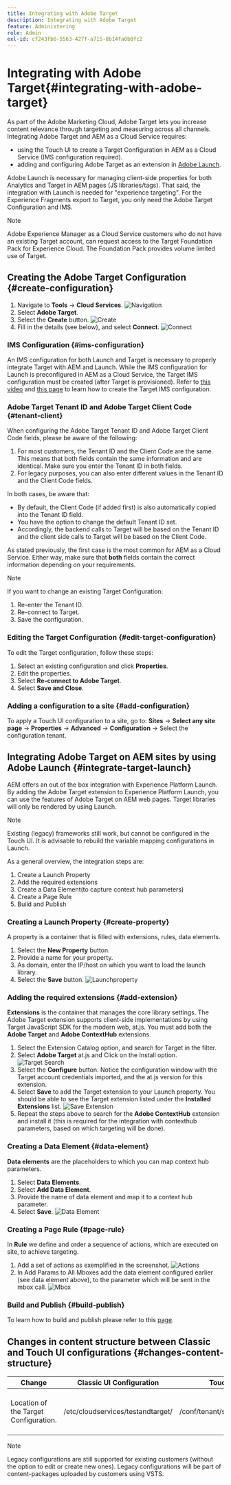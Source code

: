 ```yaml
---
title: Integrating with Adobe Target
description: Integrating with Adobe Target 
feature: Administering
role: Admin
exl-id: cf243fb6-5563-427f-a715-8b14fa0b0fc2
---
```

# Integrating with Adobe Target{#integrating-with-adobe-target}

As part of the Adobe Marketing Cloud, Adobe Target lets you increase content relevance through targeting and measuring across all channels. Integrating Adobe Target and AEM as a Cloud Service requires:

* using the Touch UI to create a Target Configuration in AEM as a Cloud Service (IMS configuration required).
* adding and configuring Adobe Target as an extension in [Adobe Launch](https://experienceleague.adobe.com/docs/experience-platform/tags/get-started/quick-start.html).

Adobe Launch is necessary for managing client-side properties for both Analytics and Target in AEM pages (JS libraries/tags). That said, the integration with Launch is needed for "experience targeting". For the Experience Fragments export to Target, you only need the Adobe Target Configuration and IMS.

>[!NOTE]
>
>Adobe Experience Manager as a Cloud Service customers who do not have an existing Target account, can request access to the Target Foundation Pack for Experience Cloud. The Foundation Pack provides volume limited use of Target.

## Creating the Adobe Target Configuration {#create-configuration}

1. Navigate to **Tools** → **Cloud Services**.
![Navigation](assets/cloudservice1.png "Navigation")
2. Select **Adobe Target**.
3. Select the **Create** button.
![Create](assets/tenant1.png "Create")
4. Fill in the details (see below), and select **Connect**.
![Connect](assets/open_screen1.png "Connect")

### IMS Configuration {#ims-configuration}

An IMS configuration for both Launch and Target is necessary to properly integrate Target with AEM and Launch. While the IMS configuration for Launch is preconfigured in AEM as a Cloud Service, the Target IMS configuration must be created (after Target is provisioned). Refer to [this video](https://helpx.adobe.com/experience-manager/kt/sites/using/aem-sites-target-standard-technical-video-understand.html) and [this page](https://experienceleague.adobe.com/docs/experience-manager-65/administering/integration/integration-ims-adobe-io.html) to learn how to create the Target IMS configuration.

### Adobe Target Tenant ID and Adobe Target Client Code {#tenant-client}

When configuring the Adobe Target Tenant ID and Adobe Target Client Code fields, please be aware of the following:

1. For most customers, the Tenant ID and the Client Code are the same. This means that both fields contain the same information and are identical. Make sure you enter the Tenant ID in both fields.
2. For legacy purposes, you can also enter different values in the Tenant ID and the Client Code fields.

In both cases, be aware that:

* By default, the Client Code (if added first) is also automatically copied into the Tenant ID field.
* You have the option to change the default Tenant ID set.
* Accordingly, the backend calls to Target will be based on the Tenant ID and the client side calls to Target will be based on the Client Code.

As stated previously, the first case is the most common for AEM as a Cloud Service. Either way, make sure that **both** fields contain the correct information depending on your requirements.

>[!NOTE]
>
> If you want to change an existing Target Configuration:
>
> 1. Re-enter the Tenant ID.
> 2. Re-connect to Target.
> 3. Save the configuration.

### Editing the Target Configuration {#edit-target-configuration}

To edit the Target configuration, follow these steps:

1. Select an existing configuration and click **Properties**.
2. Edit the properties.
3. Select **Re-connect to Adobe Target**.
4. Select **Save and Close**.

### Adding a configuration to a site {#add-configuration}

To apply a Touch UI configuration to a site, go to: **Sites** → **Select any site page** → **Properties** → **Advanced** → **Configuration** → Select the configuration tenant.

## Integrating Adobe Target on AEM sites by using Adobe Launch {#integrate-target-launch}

AEM offers an out of the box integration with Experience Platform Launch. By adding the Adobe Target extension to Experience Platform Launch, you can use the features of Adobe Target on AEM web pages. Target libraries will only be rendered by using Launch.

>[!NOTE]
>
>Existing (legacy) frameworks still work, but cannot be configured in the Touch UI. It is advisable to rebuild the variable mapping configurations in Launch.

As a general overview, the integration steps are:

1. Create a Launch Property
2. Add the required extensions
3. Create a Data Element(to capture context hub parameters)
4. Create a Page Rule
5. Build and Publish

### Creating a Launch Property {#create-property}

A property is a container that is filled with extensions, rules, data elements.

1. Select the **New Property** button.
2. Provide a name for your property.
3. As domain, enter the IP/host on which you want to load the launch library.
4. Select the **Save** button.
![Launchproperty](assets/properties_newproperty1.png "Launchproperty")

### Adding the required extensions {#add-extension}

**Extensions** is the container that manages the core library settings. The Adobe Target extension supports client-side implementations by using Target JavaScript SDK for the modern web, at.js. You must add both the **Adobe Target** and **Adobe ContextHub** extensions.

1. Select the Extension Catalog option, and search for Target in the filter.
2. Select **Adobe Target** at.js and Click on the Install option.
![Target Search](assets/search_ext1.png "Target Search")
3. Select the **Configure** button. Notice the configuration window with the Target account credentials imported, and the at.js version for this extension.
4. Select **Save** to add the Target extension to your Launch property. You should be able to see the Target extension listed under the **Installed Extensions** list.
![Save Extension](assets/configure_extension1.png "Save Extension")
5. Repeat the steps above to search for the **Adobe ContextHub** extension and install it (this is required for the integration with contexthub parameters, based on which targeting will be done).

### Creating a Data Element {#data-element}

**Data elements** are the placeholders to which you can map context hub parameters.

1. Select **Data Elements**.
2. Select **Add Data Element**.
3. Provide the name of data element and map it to a context hub parameter.
4. Select **Save**.
![Data Element](assets/data_elem1.png "Data Element")

### Creating a Page Rule {#page-rule}

In **Rule** we define and order a sequence of actions, which are executed on site, to achieve targeting.

1. Add a set of actions as exemplified in the screenshot.
![Actions](assets/rules1.png "Actions")
2. In Add Params to All Mboxes add the data element configured earlier (see data element above), to the parameter which will be sent in the mbox call.
![Mbox](assets/map_data1.png "Actions")

### Build and Publish {#build-publish}

To learn how to build and publish please refer to this [page](https://experienceleague.adobe.com/docs/experience-manager-learn/aem-target-tutorial/aem-target-implementation/using-launch-adobe-io.html).

## Changes in content structure between Classic and Touch UI configurations {#changes-content-structure}

| **Change** | **Classic UI Configuration** | **Touch UI Configuration** | **Consequences** |
|---|---|---|---|
| Location of the Target Configuration. | /etc/cloudservices/testandtarget/ | /conf/tenant/settings/cloudservices/target | Earlier multiple configurations were present under /etc/cloudservices/testandtarget but now a single configuration is present under a tenant. |

>[!NOTE]
>
>Legacy configurations are still supported for existing customers (without the option to edit or create new ones). Legacy configurations will be part of content-packages uploaded by customers using VSTS.

